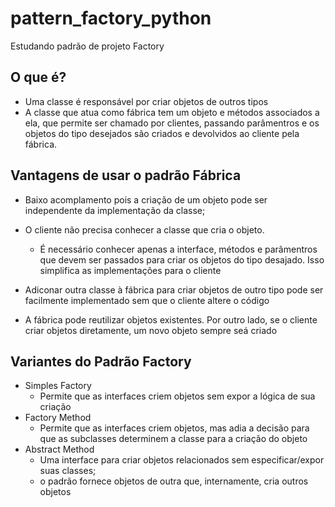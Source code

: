 # pattern_factory_python
Estudando padrão de projeto Factory

## O que é?

- Uma classe é responsável por criar objetos de outros tipos
- A classe que atua como fábrica tem um objeto e métodos associados a ela, que 
permite ser chamado por clientes, passando parâmentros e os objetos do tipo desejados são criados e devolvidos ao cliente pela fábrica.

## Vantagens de usar o padrão Fábrica

- Baixo acomplamento pois a criação de um objeto pode ser independente da implementação da classe;
- O cliente não precisa conhecer a classe que cria o objeto.
    - É necessário conhecer apenas a interface, métodos e parâmentros que devem ser passados para criar os objetos do tipo desajado. Isso simplifica as implementações para o cliente

- Adiconar outra classe à fábrica para criar objetos de outro tipo pode ser facilmente implementado sem que o cliente altere o código
- A fábrica pode reutilizar objetos existentes. Por outro lado, se o cliente criar objetos diretamente, um novo objeto sempre seá criado

## Variantes do Padrão Factory

- Simples Factory 
    - Permite que as interfaces criem objetos sem expor a lógica de sua criação
- Factory Method
    - Permite que as interfaces criem objetos, mas adia a decisão para que as subclasses determinem a classe para a criação do objeto
- Abstract Method
    - Uma interface para criar objetos relacionados sem especificar/expor suas classes;
    - o padrão fornece objetos de outra que, internamente, cria outros objetos